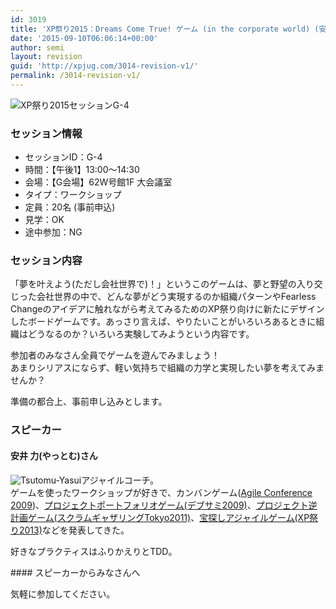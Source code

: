 ```yaml
---
id: 3019
title: 'XP祭り2015：Dreams Come True! ゲーム (in the corporate world) (安井 力さん)'
date: '2015-09-10T06:06:14+00:00'
author: semi
layout: revision
guid: 'http://xpjug.com/3014-revision-v1/'
permalink: /3014-revision-v1/
---
```


![XP祭り2015セッションG-4](http://xpjug.com/wp-content/uploads/2015/09/xp2015_session_g4.png)

### セッション情報

- セッションID：G-4
- 時間：【午後1】13:00～14:30
- 会場：【G会場】62W号館1F 大会議室
- タイプ：ワークショップ
- 定員：20名 (事前申込)
- 見学：OK
- 途中参加：NG

### セッション内容

「夢を叶えよう(ただし会社世界で)！」というこのゲームは、夢と野望の入り交じった会社世界の中で、どんな夢がどう実現するのか組織パターンやFearless Changeのアイデアに触れながら考えてみるためのXP祭り向けに新たにデザインしたボードゲームです。あっさり言えば、やりたいことがいろいろあるときに組織はどうなるのか？いろいろ実験してみようという内容です。

参加者のみなさん全員でゲームを遊んでみましょう！  
あまりシリアスにならず、軽い気持ちで組織の力学と実現したい夢を考えてみませんか？

準備の都合上、事前申し込みとします。

### スピーカー

#### 安井 力(やっとむ)さん

![Tsutomu-Yasui](http://xpjug.com/wp-content/uploads/2015/09/yattom8.png)アジャイルコーチ。  
ゲームを使ったワークショップが好きで、カンバンゲーム([Agile Conference 2009](http://agile2009.agilealliance.org/))、[プロジェクトポートフォリオゲーム(デブサミ2009)](http://codezine.jp/devsumi/2009/timetable/detail#727)、[プロジェクト逆計画ゲーム(スクラムギャザリングTokyo2011)](http://scrumgatheringtokyo.org/sgt2011/index.php?id=3#reverse_plan)、[宝探しアジャイルゲーム(XP祭り2013)](http://xpjug.com/xp2013-contents-d4/)などを発表してきた。

好きなプラクティスはふりかえりとTDD。

<div style="clear:both;"></div>#### スピーカーからみなさんへ

気軽に参加してください。